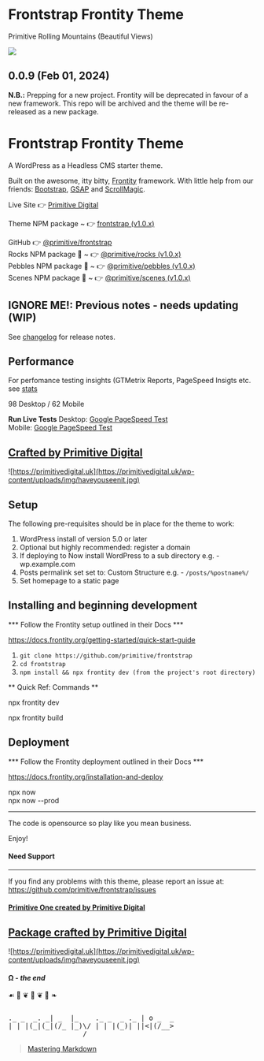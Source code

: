 # Frontstrap Frontity Theme

Primitive Rolling Mountains (Beautiful Views)

![](https://primitivedigital.uk/wp-content/uploads/img/punky_logo_smgreen.png)

## 0.0.9 (Feb 01, 2024)

**N.B.:**
Prepping for a new project.
Frontity will be deprecated in favour of a new framework.
This repo will be archived and the theme will be re-released as a new package.


# Frontstrap Frontity Theme
A WordPress as a Headless CMS starter theme.

Built on the awesome, itty bitty, [Frontity](https://frontity.org/) framework. With little help from our friends: [Bootstrap](https://getbootstrap.com/), [GSAP](https://greensock.com/gsap/) and [ScrollMagic](https://scrollmagic.io/). 

Live Site 👉  [Primitive Digital](https://primitivedigital.uk)

Theme NPM package ~  👉  [frontstrap (v1.0.x)](https://www.npmjs.com/package/frontstrap)


GitHub 👉  [@primitive/frontstrap](https://github.com/primitive/frontstrap)  
Rocks NPM package 🎉  ~  👉  [@primitive/rocks (v1.0.x)](https://github.com/primitive/frontstrap/packages/1210833)  
Pebbles NPM package 🎉  ~  👉  [@primitive/pebbles (v1.0.x)](https://github.com/primitive/frontstrap/packages/1210829)  
Scenes NPM package 🎉  ~  👉  [@primitive/scenes (v1.0.x)](https://github.com/primitive/frontstrap/packages/1210812)  



## IGNORE ME!: Previous notes - needs updating (WIP)

See [changelog](CHANGELOG.md) for release notes.


## Performance

For perfomance testing insights (GTMetrix Reports, PageSpeed Insigts etc. see [stats](https://primitivedigital.uk/stats/)  

98 Desktop / 62 Mobile

**Run Live Tests**
Desktop: [Google PageSpeed Test](https://developers.google.com/speed/pagespeed/insights/?url=primitivedigital.co.uk&tab=desktop&hl=en_GB)  
Mobile: [Google PageSpeed Test](https://developers.google.com/speed/pagespeed/insights/?url=primitivedigital.co.uk&tab=mobile&hl=en_GB)  




## [Crafted by Primitive Digital](https://primitivedigital.uk)

![https://primitivedigital.uk](https://primitivedigital.uk/wp-content/uploads/img/haveyouseenit.jpg)


Setup
-----

The following pre-requisites should be in place for the theme to work:

1. WordPress install of version 5.0 or later
2. Optional but highly recommended: register a domain
3. If deploying to Now install WordPress to a sub directory e.g. - wp.example.com
4. Posts permalink set set to: Custom Structure e.g. - `/posts/%postname%/`
5. Set homepage to a static page


Installing and beginning development
------------------------------------

*** Follow the Frontity setup outlined in their Docs ***

https://docs.frontity.org/getting-started/quick-start-guide


1. `git clone https://github.com/primitive/frontstrap`
2. `cd frontstrap`
3. `npm install && npx frontity dev (from the project's root directory)`

** Quick Ref: Commands **

npx frontity dev  

npx frontity build  


Deployment
------------------------------------

*** Follow the Frontity deployment outlined in their Docs ***

https://docs.frontity.org/installation-and-deploy

npx now  
npx now --prod  


------------------------------------

The code is opensource so play like you mean business.

Enjoy!


#### Need Support
-------

If you find any problems with this theme, please report an issue at:  
https://github.com/primitive/frontstrap/issues

#### [Primitive One created by Primitive Digital](https://primitivedigital.uk)


## [Package crafted by Primitive Digital](https://primitivedigital.uk)

![https://primitivedigital.uk](https://primitivedigital.uk/wp-content/uploads/img/haveyouseenit.jpg)

#### Ω - *the end*

 ☙ 🐒 ❦ 🐒 ❦ 🐒 ❧
<pre>                      
._ _  _. _| _  |_    ._ _  _ ._ | o _  _  
| | |(_|(_|(/_ |_)\/ | | |(_)| ||<|(/__>  
                  /                      
</pre>
> [Mastering Markdown](https://guides.github.com/features/mastering-markdown/)
